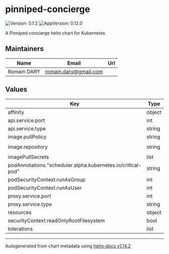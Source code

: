 # pinniped-concierge

![Version: 0.1.2](https://img.shields.io/badge/Version-0.1.2-informational?style=flat-square) ![AppVersion: 0.12.0](https://img.shields.io/badge/AppVersion-0.12.0-informational?style=flat-square)

A Pinniped concierge helm chart for Kubernetes

## Maintainers

| Name | Email | Url |
| ---- | ------ | --- |
| Romain DARY | <romain.dary@gmail.com> |  |

## Values

| Key | Type | Default | Description |
|-----|------|---------|-------------|
| affinity | object | `{}` |  |
| api.service.port | int | `443` |  |
| api.service.type | string | `"ClusterIP"` |  |
| image.pullPolicy | string | `"IfNotPresent"` |  |
| image.repository | string | `"projects.registry.vmware.com/pinniped/pinniped-server"` |  |
| imagePullSecrets | list | `[]` |  |
| podAnnotations."scheduler.alpha.kubernetes.io/critical-pod" | string | `""` |  |
| podSecurityContext.runAsGroup | int | `1001` |  |
| podSecurityContext.runAsUser | int | `1001` |  |
| proxy.service.port | int | `443` |  |
| proxy.service.type | string | `"ClusterIP"` |  |
| resources | object | `{}` |  |
| securityContext.readOnlyRootFilesystem | bool | `true` |  |
| tolerations | list | `[]` |  |

----------------------------------------------
Autogenerated from chart metadata using [helm-docs v1.14.2](https://github.com/norwoodj/helm-docs/releases/v1.14.2)
